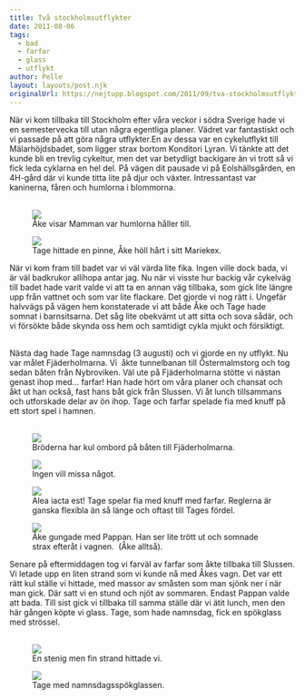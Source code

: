 ```yaml
---
title: Två stockholmsutflykter
date: 2011-08-06
tags: 
  - bad
  - farfar
  - glass
  - utflykt	
author: Pelle
layout: layouts/post.njk
originalUrl: https://nejtupp.blogspot.com/2011/09/tva-stockholmsutflykter.html
---
```


När vi kom tillbaka till Stockholm efter våra veckor i södra Sverige hade vi en semestervecka till utan några egentliga planer. Vädret var fantastiskt och vi passade på att göra några utflykter.En av dessa var en cykelutflykt till Mälarhöjdsbadet, som ligger strax bortom Konditori Lyran. Vi tänkte att det kunde bli en trevlig cykeltur, men det var betydligt backigare än vi trott så vi fick leda cyklarna en hel del. På vägen dit pausade vi på Eolshällsgården, en 4H-gård där vi kunde titta lite på djur och växter. Intressantast var kaninerna, fåren och humlorna i blommorna.<br><br>

<figure>
	<img src="../../../img/2011/08/Utflykt+till+badet+i+Breda%25CC%2588ng-IMG_1430.jpg">
	<figcaption>Åke visar Mamman var humlorna håller till.</figcaption>
</figure>

<figure>
	<img src="../../../img/2011/08/Utflykt+till+badet+i+Breda%25CC%2588ng-IMG_1438.jpg">
	<figcaption>Tage hittade en pinne, Åke höll hårt i sitt Mariekex.</figcaption>
</figure>

När vi kom fram till badet var vi väl värda lite fika. Ingen ville dock bada, vi är väl badkrukor allihopa antar jag. Nu när vi visste hur backig vår cykelväg till badet hade varit valde vi att ta en annan väg tillbaka, som gick lite längre upp från vattnet och som var lite flackare. Det gjorde vi nog rätt i. Ungefär halvvägs på vägen hem konstaterade vi att både Åke och Tage hade somnat i barnsitsarna. Det såg lite obekvämt ut att sitta och sova sådär, och vi försökte både skynda oss hem och samtidigt cykla mjukt och försiktigt.
<br><br>

Nästa dag hade Tage namnsdag (3 augusti) och vi gjorde en ny utflykt. Nu var målet Fjäderholmarna. Vi  åkte tunnelbanan till Östermalmstorg och tog sedan båten från Nybroviken. Väl ute på Fjäderholmarna stötte vi nästan genast ihop med... farfar! Han hade hört om våra planer och chansat och åkt ut han också, fast hans båt gick från Slussen. Vi åt lunch tillsammans och utforskade delar av ön ihop. Tage och farfar spelade fia med knuff på ett stort spel i hamnen.
<br><br>

<figure>
	<img src="../../../img/2011/08/Fja%25CC%2588derholmarna-_MG_7965.jpg">
	<figcaption>Bröderna har kul ombord på båten till Fjäderholmarna.</figcaption>
</figure>


<figure>
	<img src="../../../img/2011/08/Fja%25CC%2588derholmarna-_MG_7968.jpg">
	<figcaption>Ingen vill missa något.</figcaption>
</figure>


<figure>
	<img src="../../../img/2011/08/Fja%25CC%2588derholmarna-_MG_7974.jpg">
	<figcaption>Alea iacta est! Tage spelar fia med knuff med farfar. Reglerna är ganska flexibla än så länge och oftast till Tages fördel.</figcaption>
</figure>

<figure>
	<img src="../../../img/2011/08/Fja%25CC%2588derholmarna-_MG_7971.jpg">
	<figcaption>Åke gungade med Pappan. Han ser lite trött ut och somnade strax efteråt i vagnen.  (Åke alltså).</figcaption>
</figure>

Senare på eftermiddagen tog vi farväl av farfar som åkte tillbaka till Slussen. Vi letade upp en liten strand som vi kunde nå med Åkes vagn. Det var ett rätt kul ställe vi hittade, med massor av småsten som man sjönk ner i när man gick. Där satt vi en stund och njöt av sommaren. Endast Pappan valde att bada. Till sist gick vi tillbaka till samma ställe där vi ätit lunch, men den här gången köpte vi glass. Tage, som hade namnsdag, fick en spökglass med strössel.
<br><br>

<figure>
	<img src="../../../img/2011/08/Fja%25CC%2588derholmarna-_MG_7984.jpg">
	<figcaption>En stenig men fin strand hittade vi.</figcaption>
</figure>

<figure>
	<img src="../../../img/2011/08/Fja%25CC%2588derholmarna-_MG_7988.jpg">
	<figcaption>Tage med namnsdagsspökglassen.</figcaption>
</figure>
